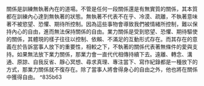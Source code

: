 關係是訓練無執著內在的道場。不管是任何一段關係還是有無實質的關係，其本質都在訓練內心達到無執著的狀態。無執著不代表不在乎、冷漠、疏離，不執著意味著不被慾望、恐懼、期待所控制。因為這些事物會導致我們被情緒所控制，難以保持內心的自由，進而無法保持關係的自由。業力關係是受到慾望、恐懼、期待驅使的關係，其體現的樣子往往以控制、依賴、不滿足的互動形式存在。而其存在的意義在於告訴當事人放下的重要性，相較之下，不執著的關係代表著無條件的愛與支持。如果無法放下業力關係，那業力會一直代代相傳持續下去。遠離、轉念、溝通、原諒、自我反省、靜心冥想、尋求真理、專注當下、寫作紀錄都是一種放下的方式，那業力關係就不復存在。除了當事人將會得身心的自由之外，他也將在關係中獲得自由。 ^835b63
